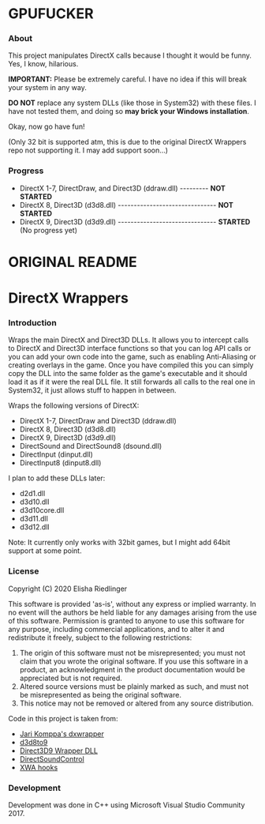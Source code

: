 # GPUFUCKER

### About

This project manipulates DirectX calls because I thought it would be funny. Yes, I know, hilarious.

**IMPORTANT:** Please be extremely careful. I have no idea if this will break your system in any way.

**DO NOT** replace any system DLLs (like those in System32) with these files. I have not tested them, and doing so **may brick your Windows installation**.

Okay, now go have fun!

(Only 32 bit is supported atm, this is due to the original DirectX Wrappers repo not supporting it. I may add support soon...)

### Progress

- DirectX 1-7, DirectDraw, and Direct3D (ddraw.dll) --------- **NOT STARTED**
- DirectX 8, Direct3D (d3d8.dll) ------------------------------- **NOT STARTED**
- DirectX 9, Direct3D (d3d9.dll) ------------------------------- **STARTED** (No progress yet)


# ORIGINAL README
# DirectX Wrappers

### Introduction

Wraps the main DirectX and Direct3D DLLs.  It allows you to intercept calls to DirectX and Direct3D interface functions so that you can log API calls or you can add your own code into the game, such as enabling Anti-Aliasing or creating overlays in the game. Once you have compiled this you can simply copy the DLL into the same folder as the game's executable and it should load it as if it were the real DLL file. It still forwards all calls to the real one in System32, it just allows stuff to happen in between. 

Wraps the following versions of DirectX:
- DirectX 1-7, DirectDraw and Direct3D (ddraw.dll)
- DirectX 8, Direct3D (d3d8.dll)
- DirectX 9, Direct3D (d3d9.dll)
- DirectSound and DirectSound8 (dsound.dll)
- DirectInput (dinput.dll)
- DirectInput8 (dinput8.dll)

I plan to add these DLLs later:
- d2d1.dll
- d3d10.dll
- d3d10core.dll
- d3d11.dll
- d3d12.dll

Note: It currently only works with 32bit games, but I might add 64bit support at some point.

### License

Copyright (C) 2020 Elisha Riedlinger

This software is  provided 'as-is', without any express  or implied  warranty. In no event will the
authors be held liable for any damages arising from the use of this software.
Permission  is granted  to anyone  to use  this software  for  any  purpose,  including  commercial
applications, and to alter it and redistribute it freely, subject to the following restrictions:

   1. The origin of this software must not be misrepresented; you must not claim that you  wrote the
      original  software. If you use this  software  in a product, an  acknowledgment in the product
      documentation would be appreciated but is not required.
   2. Altered source versions must  be plainly  marked as such, and  must not be  misrepresented  as
      being the original software.
   3. This notice may not be removed or altered from any source distribution.

Code in this project is taken from:
- [Jari Komppa's dxwrapper](https://github.com/jarikomppa/dxwrapper)
- [d3d8to9](https://github.com/crosire/d3d8to9)
- [Direct3D9 Wrapper DLL](https://gist.github.com/shaunlebron/3854bf4eec5bec297907)
- [DirectSoundControl](https://github.com/nRaecheR/DirectSoundControl)
- [XWA hooks](https://github.com/JeremyAnsel/xwa_hooks/tree/master/DInputLogger)

### Development

Development was done in C++ using Microsoft Visual Studio Community 2017.

